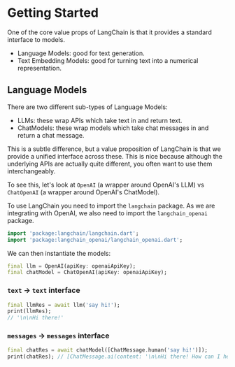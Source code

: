 # Getting Started

One of the core value props of LangChain is that it provides a standard interface to models.
- Language Models: good for text generation.
- Text Embedding Models: good for turning text into a numerical representation.

## Language Models

There are two different sub-types of Language Models:
- LLMs: these wrap APIs which take text in and return text.
- ChatModels: these wrap models which take chat messages in and return a chat message.

This is a subtle difference, but a value proposition of LangChain is that we provide a unified 
interface across these. This is nice because although the underlying APIs are actually quite 
different, you often want to use them interchangeably.

To see this, let's look at `OpenAI` (a wrapper around OpenAI's LLM) vs `ChatOpenAI` (a wrapper 
around OpenAI's ChatModel).

To use LangChain you need to import the `langchain` package. As we are integrating with OpenAI, 
we also need to import the `langchain_openai` package.
```dart
import 'package:langchain/langchain.dart';
import 'package:langchain_openai/langchain_openai.dart';
```

We can then instantiate the models:
```dart
final llm = OpenAI(apiKey: openaiApiKey);
final chatModel = ChatOpenAI(apiKey: openaiApiKey);
```

### `text` -> `text` interface

````dart
final llmRes = await llm('say hi!');
print(llmRes);
// '\n\nHi there!'
````

### `messages` -> `messages` interface

```dart
final chatRes = await chatModel([ChatMessage.human('say hi!')]);
print(chatRes); // [ChatMessage.ai(content: '\n\nHi there! How can I help you?')]
```
